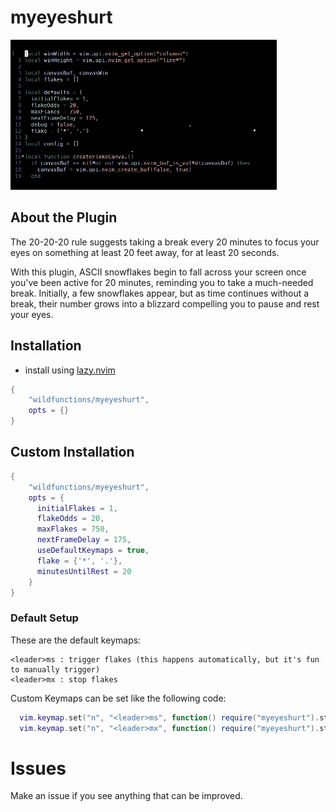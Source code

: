 # myeyeshurt 

![alt text](https://github.com/wildfunctions/images/blob/main/myeyeshurt.gif)

## About the Plugin 

The 20-20-20 rule suggests taking a break every 20 minutes to focus your eyes on something
at least 20 feet away, for at least 20 seconds.

With this plugin, ASCII snowflakes begin to fall across your screen once you've been active for 
20 minutes, reminding you to take a much-needed break. Initially, a few snowflakes appear, 
but as time continues without a break, their number grows into a blizzard compelling 
you to pause and rest your eyes.


## Installation

* install using [lazy.nvim](https://github.com/folke/lazy.nvim)
```lua
{
    "wildfunctions/myeyeshurt",
    opts = {}
}
```


## Custom Installation

```lua
{
    "wildfunctions/myeyeshurt",
    opts = {
      initialFlakes = 1,
      flakeOdds = 20,
      maxFlakes = 750,
      nextFrameDelay = 175,
      useDefaultKeymaps = true,
      flake = {'*', '.'},
      minutesUntilRest = 20
    }
}
```

### Default Setup

These are the default keymaps:
```
<leader>ms : trigger flakes (this happens automatically, but it's fun to manually trigger)
<leader>mx : stop flakes 
```


Custom Keymaps can be set like the following code:
```lua
  vim.keymap.set("n", "<leader>ms", function() require("myeyeshurt").start() end, {noremap = true, silent = true})
  vim.keymap.set("n", "<leader>mx", function() require("myeyeshurt").stop() end, {noremap = true, silent = true})
```

# Issues
Make an issue if you see anything that can be improved.

